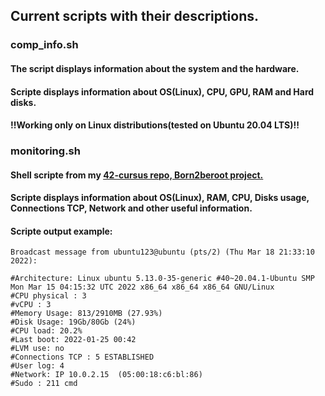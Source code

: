 ## Current scripts with their descriptions.
### comp_info.sh 
#### The script displays information about the system and the hardware.
#### Scripte displays information about OS(Linux), CPU, GPU, RAM and Hard disks.
#### !!Working only on Linux distributions(tested on Ubuntu 20.04 LTS)!!
### monitoring.sh 
#### Shell scripte from my <a href="https://github.com/dpetrosy/42-cursus">42-cursus repo, Born2beroot project.</a>
#### Scripte displays information about OS(Linux), RAM, CPU, Disks usage, Connections TCP, Network and other useful information.
#### Scripte output example:

    Broadcast message from ubuntu123@ubuntu (pts/2) (Thu Mar 18 21:33:10 2022):
    
    #Architecture: Linux ubuntu 5.13.0-35-generic #40~20.04.1-Ubuntu SMP Mon Mar 15 04:15:32 UTC 2022 x86_64 x86_64 x86_64 GNU/Linux
    #CPU physical : 3
    #vCPU : 3
    #Memory Usage: 813/2910MB (27.93%)
    #Disk Usage: 19Gb/80Gb (24%)
    #CPU load: 20.2%
    #Last boot: 2022-01-25 00:42
    #LVM use: no
    #Connections TCP : 5 ESTABLISHED
    #User log: 4
    #Network: IP 10.0.2.15  (05:00:18:c6:bl:86)
    #Sudo : 211 cmd

